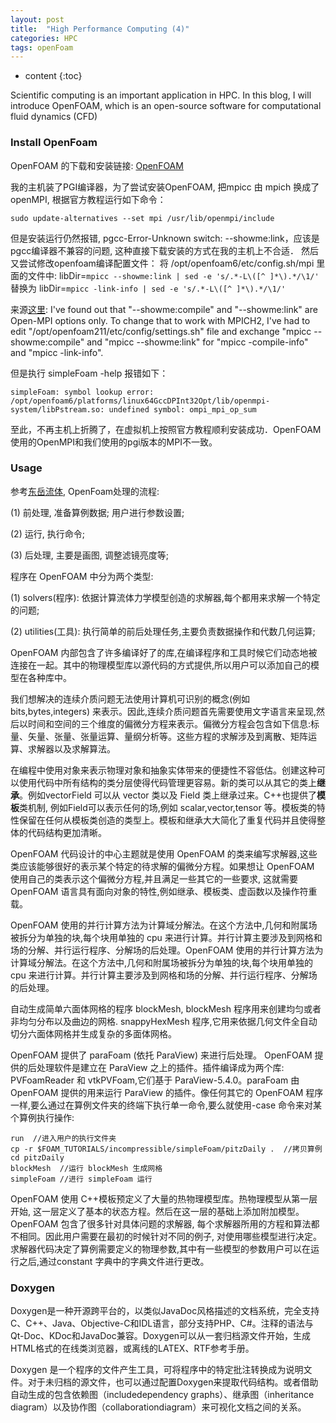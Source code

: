 ```yaml
---
layout: post
title:  "High Performance Computing (4)"
categories: HPC
tags: openFoam
--- 
```


* content
{:toc}

Scientific computing is an important application in HPC. In this blog, I will introduce OpenFOAM, which is an open-source software for computational fluid dynamics (CFD)




### **Install OpenFoam**

OpenFOAM 的下载和安装链接: [OpenFOAM](https://openfoam.org/download/6-ubuntu/)

我的主机装了PGI编译器，为了尝试安装OpenFOAM, 把mpicc 由 mpich 换成了openMPI, 根据官方教程运行如下命令：
```
sudo update-alternatives --set mpi /usr/lib/openmpi/include
```
但是安装运行仍然报错, pgcc-Error-Unknown switch: --showme:link，应该是pgcc编译器不兼容的问题, 这种直接下载安装的方式在我的主机上不合适．
然后又尝试修改openfoam编译配置文件：
将 /opt/openfoam6/etc/config.sh/mpi 里面的文件中:
libDir=`mpicc --showme:link | sed -e 's/.*-L\([^ ]*\).*/\1/'`
替换为
libDir=`mpicc -link-info | sed -e 's/.*-L\([^ ]*\).*/\1/'`

来源[这里](https://www.cfd-online.com/Forums/openfoam-installation/97581-showme-errors.html): I've found out that "--showme:compile" and "--showme:link" are Open-MPI options only. To change that to work with MPICH2, I've had to edit "/opt/openfoam211/etc/config/settings.sh" file and exchange "mpicc --showme:compile" and "mpicc --showme:link" for "mpicc -compile-info" and "mpicc -link-info".

但是执行 simpleFoam -help 报错如下：
```
simpleFoam: symbol lookup error: /opt/openfoam6/platforms/linux64GccDPInt32Opt/lib/openmpi-system/libPstream.so: undefined symbol: ompi_mpi_op_sum
```
至此，不再主机上折腾了，在虚拟机上按照官方教程顺利安装成功．OpenFOAM使用的OpenMPI和我们使用的pgi版本的MPI不一致。

### **Usage**

参考[东岳流体](http://www.dyfluid.com/), OpenFoam处理的流程:

(1) 前处理, 准备算例数据; 用户进行参数设置;

(2) 运行, 执行命令;

(3) 后处理, 主要是画图, 调整滤镜亮度等;

程序在 OpenFOAM 中分为两个类型:

(1) solvers(程序): 依据计算流体力学模型创造的求解器,每个都用来求解一个特定的问题;

(2) utilities(工具): 执行简单的前后处理任务,主要负责数据操作和代数几何运算;

OpenFOAM 内部包含了许多编译好了的库,在编译程序和工具时候它们动态地被连接在一起。其中的物理模型库以源代码的方式提供,所以用户可以添加自己的模型在各种库中。

我们想解决的连续介质问题无法使用计算机可识别的概念(例如 bits,bytes,integers) 来表示。因此,连续介质问题首先需要使用文字语言来呈现,然后以时间和空间的三个维度的偏微分方程来表示。偏微分方程会包含如下信息:标量、矢量、张量、张量运算、量纲分析等。这些方程的求解涉及到离散、矩阵运算、求解器以及求解算法。

在编程中使用对象来表示物理对象和抽象实体带来的便捷性不容低估。创建这种可以使用代码中所有结构的类分层使得代码管理更容易。新的类可以从其它的类上**继承**。例如vectorField 可以从 vector 类以及 Field 类上继承过来。C++也提供了**模板**类机制, 例如Field<Type>可以表示任何的<Type>场,例如 scalar,vector,tensor 等。模板类的特性保留在任何从模板类创造的类型上。模板和继承大大简化了重复代码并且使得整体的代码结构更加清晰。 

OpenFOAM 代码设计的中心主题就是使用 OpenFOAM 的类来编写求解器,这些类应该能够很好的表示某个特定的待求解的偏微分方程。如果想让 OpenFOAM 使用自己的类表示这个偏微分方程,并且满足一些其它的一些要求, 这就需要 OpenFOAM 语言具有面向对象的特性,例如继承、模板类、虚函数以及操作符重载。

OpenFOAM 使用的并行计算方法为计算域分解法。在这个方法中,几何和附属场被拆分为单独的块,每个块用单独的 cpu 来进行计算。并行计算主要涉及到网格和场的分解、并行运行程序、分解场的后处理。OpenFOAM 使用的并行计算方法为计算域分解法。在这个方法中,几何和附属场被拆分为单独的块,每个块用单独的 cpu 来进行计算。并行计算主要涉及到网格和场的分解、并行运行程序、分解场的后处理。

自动生成简单六面体网格的程序 blockMesh, blockMesh 程序用来创建均匀或者非均匀分布以及曲边的网格. snappyHexMesh 程序,它用来依据几何文件全自动切分六面体网格并生成复杂的多面体网格。

OpenFOAM 提供了 paraFoam (依托 ParaView) 来进行后处理。 OpenFOAM 提供的后处理软件是建立在 ParaView 之上的插件。插件编译成为两个库: PVFoamReader 和 vtkPVFoam,它们基于 ParaView-5.4.0。paraFoam 由 OpenFOAM 提供的用来运行 ParaView 的插件。像任何其它的 OpenFOAM 程序一样,要么通过在算例文件夹的终端下执行单一命令,要么就使用-case 命令来对某个算例执行操作:
```
run  //进入用户的执行文件夹
cp -r $FOAM_TUTORIALS/incompressible/simpleFoam/pitzDaily .  //拷贝算例
cd pitzDaily 
blockMesh  //运行 blockMesh 生成网格
simpleFoam //进行 simpleFoam 运行
```
OpenFOAM 使用 C++模板预定义了大量的热物理模型库。热物理模型从第一层开始, 这一层定义了基本的状态方程。然后在这一层的基础上添加附加模型。 OpenFOAM 包含了很多针对具体问题的求解器, 每个求解器所用的方程和算法都不相同。因此用户需要在最初的时候针对不同的例子, 对使用哪些模型进行决定。求解器代码决定了算例需要定义的物理参数,其中有一些模型的参数用户可以在运行之后,通过constant 字典中的字典文件进行更改。

### **Doxygen**

Doxygen是一种开源跨平台的，以类似JavaDoc风格描述的文档系统，完全支持C、C++、Java、Objective-C和IDL语言，部分支持PHP、C#。注释的语法与Qt-Doc、KDoc和JavaDoc兼容。Doxygen可以从一套归档源文件开始，生成HTML格式的在线类浏览器，或离线的LATEX、RTF参考手册。

Doxygen 是一个程序的文件产生工具，可将程序中的特定批注转换成为说明文件。对于未归档的源文件，也可以通过配置Doxygen来提取代码结构。或者借助自动生成的包含依赖图（includedependency graphs）、继承图（inheritance diagram）以及协作图（collaborationdiagram）来可视化文档之间的关系。